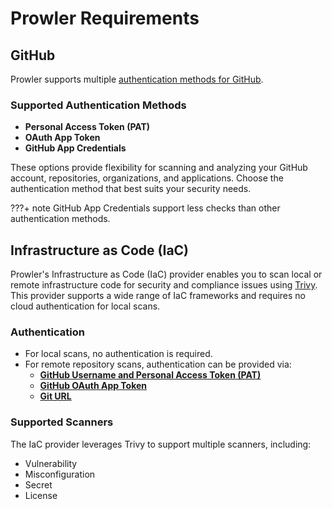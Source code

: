 # Prowler Requirements





## GitHub

Prowler supports multiple [authentication methods for GitHub](https://docs.github.com/en/rest/authentication/authenticating-to-the-rest-api).

### Supported Authentication Methods

- **Personal Access Token (PAT)**
- **OAuth App Token**
- **GitHub App Credentials**

These options provide flexibility for scanning and analyzing your GitHub account, repositories, organizations, and applications. Choose the authentication method that best suits your security needs.

???+ note
    GitHub App Credentials support less checks than other authentication methods.

## Infrastructure as Code (IaC)

Prowler's Infrastructure as Code (IaC) provider enables you to scan local or remote infrastructure code for security and compliance issues using [Trivy](https://trivy.dev/). This provider supports a wide range of IaC frameworks and requires no cloud authentication for local scans.

### Authentication

- For local scans, no authentication is required.
- For remote repository scans, authentication can be provided via:
    - [**GitHub Username and Personal Access Token (PAT)**](https://docs.github.com/en/authentication/keeping-your-account-and-data-secure/managing-your-personal-access-tokens#creating-a-personal-access-token-classic)
    - [**GitHub OAuth App Token**](https://docs.github.com/en/authentication/keeping-your-account-and-data-secure/managing-your-personal-access-tokens#creating-a-fine-grained-personal-access-token)
    - [**Git URL**](https://git-scm.com/docs/git-clone#_git_urls)

### Supported Scanners

The IaC provider leverages Trivy to support multiple scanners, including:

- Vulnerability
- Misconfiguration
- Secret
- License
